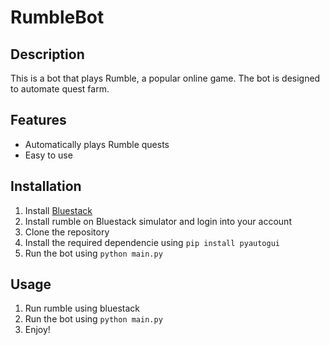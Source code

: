 # RumbleBot

## Description

This is a bot that plays Rumble, a popular online game. The bot is designed to automate quest farm.

## Features

- Automatically plays Rumble quests
- Easy to use

## Installation

1. Install [Bluestack](https://www.bluestacks.com/pt-br/index.html)
2. Install rumble on Bluestack simulator and login into your account
3. Clone the repository
4. Install the required dependencie using `pip install pyautogui`
6. Run the bot using `python main.py`

## Usage

1. Run rumble using bluestack
2. Run the bot using `python main.py`
3. Enjoy!

